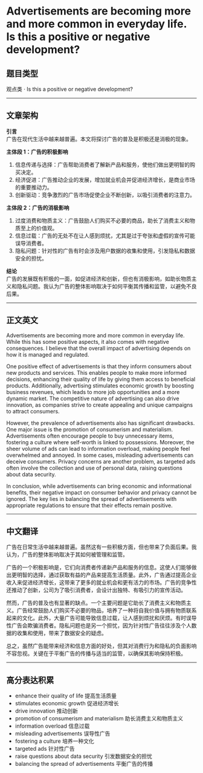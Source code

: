 # Advertisements are becoming more and more common in everyday life. Is this a positive or negative development?

## 题目类型
观点类 · Is this a positive or negative development?

---

## 文章架构

**引言**  
广告在现代生活中越来越普遍。本文将探讨广告的普及是积极还是消极的现象。

**主体段 1：广告的积极影响**  
1. 信息传递与选择：广告帮助消费者了解新产品和服务，使他们做出更明智的购买决定。  
2. 经济促进：广告推动企业的发展，增加就业机会并促进经济增长，是商业市场的重要推动力。  
3. 创新驱动：竞争激烈的广告市场促使企业不断创新，以吸引消费者的注意力。

**主体段 2：广告的消极影响**  
1. 过度消费和物质主义：广告鼓励人们购买不必要的商品，助长了消费主义和物质至上的价值观。  
2. 信息过载：广告的无处不在让人感到烦扰，尤其是过于夸张和虚假的宣传可能误导消费者。  
3. 隐私问题：针对性的广告有时会涉及用户数据的收集和使用，引发隐私和数据安全的担忧。

**结论**  
广告的发展既有积极的一面，如促进经济和创新，但也有消极影响，如助长物质主义和隐私问题。我认为广告的整体影响取决于如何平衡其传播和监管，以避免不良后果。

---

## 正文英文

Advertisements are becoming more and more common in everyday life. While this has some positive aspects, it also comes with negative consequences. I believe that the overall impact of advertising depends on how it is managed and regulated.

One positive effect of advertisements is that they inform consumers about new products and services. This enables people to make more informed decisions, enhancing their quality of life by giving them access to beneficial products. Additionally, advertising stimulates economic growth by boosting business revenues, which leads to more job opportunities and a more dynamic market. The competitive nature of advertising can also drive innovation, as companies strive to create appealing and unique campaigns to attract consumers.

However, the prevalence of advertisements also has significant drawbacks. One major issue is the promotion of consumerism and materialism. Advertisements often encourage people to buy unnecessary items, fostering a culture where self-worth is linked to possessions. Moreover, the sheer volume of ads can lead to information overload, making people feel overwhelmed and annoyed. In some cases, misleading advertisements can deceive consumers. Privacy concerns are another problem, as targeted ads often involve the collection and use of personal data, raising questions about data security.

In conclusion, while advertisements can bring economic and informational benefits, their negative impact on consumer behavior and privacy cannot be ignored. The key lies in balancing the spread of advertisements with appropriate regulations to ensure that their effects remain positive.

---

## 中文翻译

广告在日常生活中越来越普遍。虽然这有一些积极方面，但也带来了负面后果。我认为，广告的整体影响取决于其如何被管理和监管。

广告的一个积极影响是，它们向消费者传递新产品和服务的信息。这使人们能够做出更明智的选择，通过获取有益的产品来提高生活质量。此外，广告通过提高企业收入来促进经济增长，这带来了更多的就业机会和更有活力的市场。广告的竞争性还推动了创新，公司为了吸引消费者，会设计出独特、有吸引力的宣传活动。

然而，广告的普及也有显著的缺点。一个主要问题是它助长了消费主义和物质主义。广告经常鼓励人们购买不必要的物品，培养了一种将自我价值与拥有物质联系起来的文化。此外，大量广告可能导致信息过载，让人感到烦扰和厌烦。有时误导性广告会欺骗消费者。隐私问题也是另一个担忧，因为针对性广告往往涉及个人数据的收集和使用，带来了数据安全的疑虑。

总之，虽然广告能带来经济和信息方面的好处，但其对消费行为和隐私的负面影响不容忽视。关键在于平衡广告的传播与适当的监管，以确保其影响保持积极。

---

## 高分表达积累

- enhance their quality of life 提高生活质量  
- stimulates economic growth 促进经济增长  
- drive innovation 推动创新  
- promotion of consumerism and materialism 助长消费主义和物质主义  
- information overload 信息过载  
- misleading advertisements 误导性广告  
- fostering a culture 培养一种文化  
- targeted ads 针对性广告  
- raise questions about data security 引发数据安全的担忧  
- balancing the spread of advertisements 平衡广告的传播
